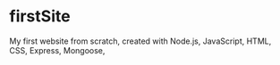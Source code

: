 # firstSite
My first website from scratch, created with Node.js, JavaScript, HTML, CSS, Express, Mongoose, 
